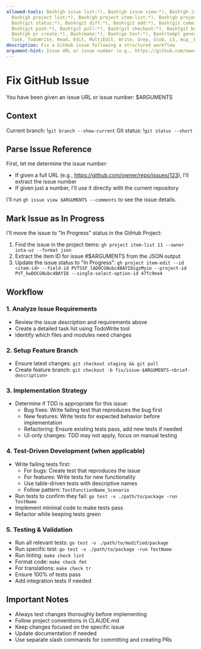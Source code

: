 ```yaml
---
allowed-tools: Bash(gh issue list:*), Bash(gh issue view:*), Bash(gh issue create:*), Bash(gh issue edit:*),
  Bash(gh project list:*), Bash(gh project item-list:*), Bash(gh project item-edit:*), Bash(gh project field-list:*),
  Bash(git status:*), Bash(git diff:*), Bash(git add:*), Bash(git commit:*),
  Bash(git push:*), Bash(git pull:*), Bash(git checkout:*), Bash(git branch:*),
  Bash(gh pr create:*), Bash(make:*), Bash(go test:*), Bash(templ generate:*),
  Task, TodoWrite, Read, Edit, MultiEdit, Write, Grep, Glob, LS, mcp__bloom__search_code
description: Fix a GitHub issue following a structured workflow
argument-hint: Issue URL or issue number (e.g., https://github.com/owner/repo/issues/123 or 123)
---
```


# Fix GitHub Issue

You have been given an issue URL or issue number: $ARGUMENTS

## Context
Current branch: !`git branch --show-current`
Git status: !`git status --short`

## Parse Issue Reference

First, let me determine the issue number:
- If given a full URL (e.g., https://github.com/owner/repo/issues/123), I'll extract the issue number
- If given just a number, I'll use it directly with the current repository

I'll run `gh issue view $ARGUMENTS --comments` to see the issue details.

## Mark Issue as In Progress

I'll move the issue to "In Progress" status in the GitHub Project:
1. Find the issue in the project items: `gh project item-list 11 --owner iota-uz --format json`
2. Extract the item ID for issue #$ARGUMENTS from the JSON output
3. Update the issue status to "In Progress": `gh project item-edit --id <item-id> --field-id PVTSSF_lADOCGNubc4BAYI8zgzMyio --project-id PVT_kwDOCGNubc4BAYI8 --single-select-option-id 47fc9ee4`

## Workflow

### 1. Analyze Issue Requirements
- Review the issue description and requirements above
- Create a detailed task list using TodoWrite tool
- Identify which files and modules need changes

### 2. Setup Feature Branch
- Ensure latest changes: `git checkout staging && git pull`
- Create feature branch: `git checkout -b fix/issue-$ARGUMENTS-<brief-description>`

### 3. Implementation Strategy
- Determine if TDD is appropriate for this issue:
  - Bug fixes: Write failing test that reproduces the bug first
  - New features: Write tests for expected behavior before implementation
  - Refactoring: Ensure existing tests pass, add new tests if needed
  - UI-only changes: TDD may not apply, focus on manual testing

### 4. Test-Driven Development (when applicable)
- Write failing tests first:
  - For bugs: Create test that reproduces the issue
  - For features: Write tests for new functionality
  - Use table-driven tests with descriptive names
  - Follow pattern: `TestFunctionName_Scenario`
- Run tests to confirm they fail: `go test -v ./path/to/package -run TestName`
- Implement minimal code to make tests pass
- Refactor while keeping tests green

### 5. Testing & Validation
- Run all relevant tests: `go test -v ./path/to/modified/package`
- Run specific test: `go test -v ./path/to/package -run TestName`
- Run linting: `make check lint`
- Format code: `make check fmt`
- For translations: `make check tr`
- Ensure 100% of tests pass
- Add integration tests if needed

## Important Notes
- Always test changes thoroughly before implementing
- Follow project conventions in CLAUDE.md
- Keep changes focused on the specific issue
- Update documentation if needed
- Use separate slash commands for committing and creating PRs
